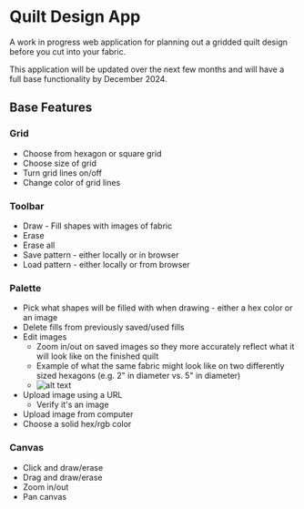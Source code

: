 # Quilt Design App

A work in progress web application for planning out a gridded quilt design before you cut into your fabric.

This application will be updated over the next few months and will have a full base functionality by December 2024.

## Base Features

### Grid

- Choose from hexagon or square grid
- Choose size of grid
- Turn grid lines on/off
- Change color of grid lines

### Toolbar

- Draw - Fill shapes with images of fabric
- Erase
- Erase all
- Save pattern - either locally or in browser
- Load pattern - either locally or from browser

### Palette

- Pick what shapes will be filled with when drawing - either a hex color or an image
- Delete fills from previously saved/used fills
- Edit images
  - Zoom in/out on saved images so they more accurately reflect what it will look like on the finished quilt
  - Example of what the same fabric might look like on two differently sized hexagons (e.g. 2" in diameter vs. 5" in diameter)
  - ![alt text](image.png)
- Upload image using a URL
  - Verify it's an image
- Upload image from computer
- Choose a solid hex/rgb color

### Canvas

- Click and draw/erase
- Drag and draw/erase
- Zoom in/out
- Pan canvas
